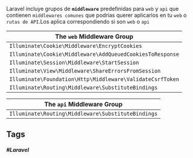 Laravel incluye grupos de **`middleware`** predefinidas para ``web`` y `api` que contienen `middlewares comunes` que podrias querer aplicarlos en tu `web` o `rutas de API`.Los aplica correspondiendo si son `web` o `api`

|The `web` Middleware Group|
|---|
|`Illuminate\Cookie\Middleware\EncryptCookies`|
|`Illuminate\Cookie\Middleware\AddQueuedCookiesToResponse`|
|`Illuminate\Session\Middleware\StartSession`|
|`Illuminate\View\Middleware\ShareErrorsFromSession`|
|`Illuminate\Foundation\Http\Middleware\ValidateCsrfToken`|
|`Illuminate\Routing\Middleware\SubstituteBindings`|

| The `api` Middleware Group                         |
| -------------------------------------------------- |
| `Illuminate\Routing\Middleware\SubstituteBindings` |
## Tags

##### #Laravel
